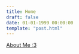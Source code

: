 ```yaml
---
title: Home
draft: false
date: 01-01-1999 00:00:00
template: "post.html"
---
```


[About Me :3](./about)
